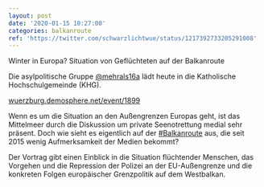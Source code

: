 ```yaml
---
layout: post
date: '2020-01-15 10:27:00'
categories: balkanroute
ref: 'https://twitter.com/schwarzlichtwue/status/1217392733205291008'
---
```

Winter in Europa? Situation von Geflüchteten auf der Balkanroute



Die asylpolitische Gruppe [@mehrals16a](https://twitter.com/mehrals16a) lädt heute in die Katholische Hochschulgemeinde (KHG).



[wuerzburg.demosphere.net/event/1899](https://wuerzburg.demosphere.net/event/1899)

Wenn es um die Situation an den Außengrenzen Europas geht, ist das Mittelmeer durch die Diskussion um private Seenotrettung medial sehr präsent. Doch wie sieht es eigentlich auf der [#Balkanroute](/t/balkanroute) aus, die seit 2015 wenig Aufmerksamkeit der Medien bekommt?

Der Vortrag gibt einen Einblick in die Situation flüchtender Menschen, das Vorgehen und die Repression der Polizei an der EU-Außengrenze und die konkreten Folgen europäischer Grenzpolitik auf dem Westbalkan.